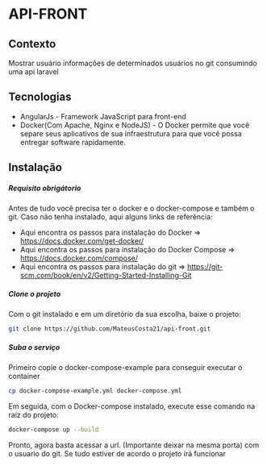 # API-FRONT
## Contexto
Mostrar usuário informações de determinados usuários no git consumindo uma api laravel

## Tecnologias

- AngularJs - Framework JavaScript para front-end
- Docker(Com Apache, Nginx e NodeJS) - O Docker permite que você separe seus aplicativos de sua infraestrutura para que você possa entregar software rapidamente.

## Instalação

##### Requisito obrigátorio
Antes de tudo você precisa ter o docker e o docker-compose e também o git.
Caso não tenha instalado, aqui alguns links de referência:
- Aqui encontra os passos para instalação do Docker => https://docs.docker.com/get-docker/ 
- Aqui encontra os passos para instalação do Docker Compose => https://docs.docker.com/compose/ 
- Aqui encontra os passos para instalação do git => https://git-scm.com/book/en/v2/Getting-Started-Installing-Git

##### Clone o projeto
Com o git instalado e em um diretório da sua escolha, baixe o projeto:

```sh
git clone https://github.com/MateusCosta21/api-front.git
```


##### Suba o serviço

Primeiro copie o docker-compose-example para conseguir executar o container
```sh
cp docker-compose-example.yml docker-compose.yml
```

Em seguida, com o Docker-compose instalado, execute esse comando na raiz do projeto:

```sh
docker-compose up --build
```

Pronto, agora basta acessar a url. (Importante deixar na mesma porta) com o usuario do git. Se tudo estiver de acordo o projeto irá funcionar

